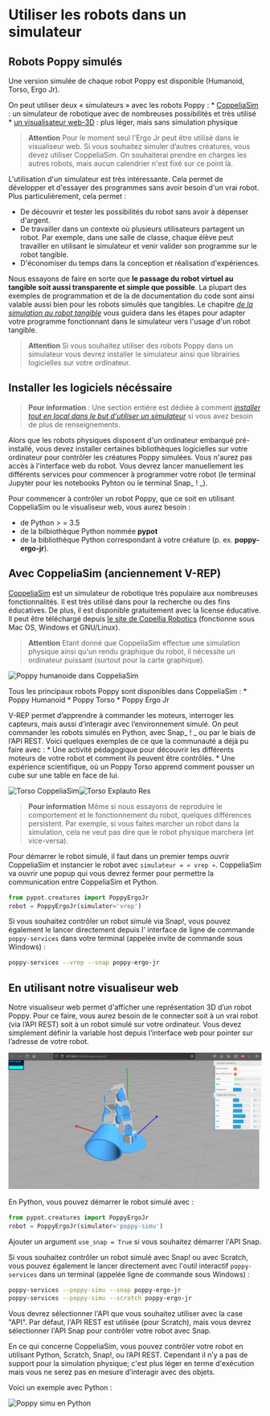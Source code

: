 # Utiliser les robots dans un simulateur

## Robots Poppy simulés

Une version simulée de chaque robot Poppy est disponible (Humanoid, Torso, Ergo Jr).

On peut utiliser deux « simulateurs » avec les robots Poppy : * [CoppeliaSim](http://www.coppeliarobotics.com) : un simulateur de robotique avec de nombreuses possibilités et très utilisé * [un visualisateur web-3D](http://simu.poppy-project.org) : plus léger, mais sans simulation physique

> **Attention** Pour le moment seul l'Ergo Jr peut être utilisé dans le visualiseur web. Si vous souhaitez simuler d’autres créatures, vous devez utiliser CoppeliaSim. On souhaiterai prendre en charges les autres robots, mais aucun calendrier n'est fixé sur ce point là.

L'utilisation d'un simulateur est très intéressante. Cela permet de développer et d'essayer des programmes sans avoir besoin d'un vrai robot. Plus particulièrement, cela permet :

* De découvrir et tester les possibilités du robot sans avoir à dépenser d'argent.
* De travailler dans un contexte où plusieurs utilisateurs partagent un robot. Par exemple, dans une salle de classe, chaque élève peut travailler en utilisant le simulateur et venir valider son programme sur le robot tangible.
* D'économiser du temps dans la conception et réalisation d'expériences.

Nous essayons de faire en sorte que **le passage du robot virtuel au tangible soit aussi transparente et simple que possible**. La plupart des exemples de programmation et de la de documentation du code sont ainsi valable aussi bien pour les robots simulés que tangibles. Le chapitre *[ de la simulation au robot tangible](../from-simulation-to-real-robot/README.md)* vous guidera dans les étapes pour adapter votre programme fonctionnant dans le simulateur vers l'usage d'un robot tangible.

> **Attention** Si vous souhaitez utiliser des robots Poppy dans un simulateur vous devrez installer le simulateur ainsi que librairies logicielles sur votre ordinateur.

## Installer les logiciels nécéssaire

> **Pour information** : Une section entière est dédiée à comment *[installer tout en local dans le but d'utiliser un simulateur](../installation/install-poppy-softwares.md)* si vous avez besoin de plus de renseignements.

Alors que les robots physiques disposent d'un ordinateur embarqué pré-installé, vous devez installer certaines bibliothèques logicielles sur votre ordinateur pour contrôler les créatures Poppy simulées. Vous n'aurez pas accès à l'interface web du robot. Vous devrez lancer manuellement les différents services pour commencer à programmer votre robot (le terminal Jupyter pour les notebooks Pyhton ou le terminal Snap_ ! _).

Pour commencer à contrôler un robot Poppy, que ce soit en utilisant CoppeliaSim ou le visualiseur web, vous aurez besoin :
* de Python > = 3.5
* de la bilbiothèque Python nommée **pypot**
* de la bibliothèque Python correspondant à votre créature (p. ex. **poppy-ergo-jr**).

## Avec CoppeliaSim (anciennement V-REP)

[  CoppeliaSim](http://www.coppeliarobotics.com) est un simulateur de robotique très populaire aux nombreuses fonctionnalités. Il est très utilisé dans pour la recherche ou des fins éducatives. De plus, il est disponible gratuitement avec la license éducative. Il peut être téléchargé depuis [ le site de Copellia Robotics](http://www.coppeliarobotics.com/downloads.html) (fonctionne sous Mac OS, Windows et GNU/Linux).

> **Attention** Etant donné que CoppeliaSim effectue une simulation physique ainsi qu'un rendu graphique du robot, il nécessite un ordinateur puissant (surtout pour la carte graphique).

![Poppy humanoide dans  CoppeliaSim](../img/humanoid/vrep.png)

Tous les principaux robots Poppy sont disponibles dans CoppeliaSim : * Poppy Humanoid * Poppy Torso * Poppy Ergo Jr

V-REP permet d’apprendre à commander les moteurs, interroger les capteurs, mais aussi d’interagir avec l’environnement simulé. On peut commander les robots simulés en Python, avec Snap_ ! _ ou par le biais de l’API REST. Voici quelques exemples de ce que la communauté a déjà pu faire avec : * Une activité pédagogique pour découvrir les différents moteurs de votre robot et comment ils peuvent être contrôlés. * Une expérience scientifique, où un Poppy Torso apprend comment pousser un cube sur une table en face de lui.

![Torso  CoppeliaSim](../img/torso/explauto-vrep.png)![Torso Explauto Res](../img/torso/explauto-res.png)

> **Pour information** Même si nous essayons de reproduire le comportement et le fonctionnement du robot, quelques différences persistent. Par exemple, si vous faites marcher un robot dans la simulation, cela ne veut pas dire que le robot physique marchera (et vice-versa).

Pour démarrer le robot simulé, il faut dans un premier temps ouvrir CoppeliaSim et instancier le robot avec `simulateur = « vrep »`. CoppeliaSim va ouvrir une popup qui vous devrez fermer pour permettre la communication entre CoppeliaSim et Python.

```python
from pypot.creatures import PoppyErgoJr
robot = PoppyErgoJr(simulator='vrep')
```

Si vous souhaitez contrôler un robot simulé via Snap!, vous pouvez également le lancer directement depuis l' interface de ligne de commande `poppy-services` dans votre terminal (appelée invite de commande sous Windows) :

```bash
poppy-services --vrep --snap poppy-ergo-jr
```

## En utilisant notre visualiseur web

Notre visualiseur web permet d'afficher une représentation 3D d’un robot Poppy. Pour ce faire, vous aurez besoin de le connecter soit à un vrai robot (via l’API REST) soit à un robot simulé sur votre ordinateur. Vous devez simplement définir la variable host depuis l’interface web pour pointer sur l’adresse de votre robot.

![Présentation Simu Poppy](../img/visu/capture.png)

En Python, vous pouvez démarrer le robot simulé avec :

```python
from pypot.creatures import PoppyErgoJr
robot = PoppyErgoJr(simulator='poppy-simu')
```

Ajouter un argument `use_snap = True` si vous souhaitez démarrer l'API Snap.

Si vous souhaitez contrôler un robot simulé avec Snap! ou avec Scratch, vous pouvez également le lancer directement avec l'outil interactif `poppy-services` dans un terminal (appelée ligne de commande sous Windows) :

```bash
poppy-services --poppy-simu --snap poppy-ergo-jr
poppy-services --poppy-simu --scratch poppy-ergo-jr
```

Vous devrez sélectionner l'API que vous souhaitez utiliser avec la case "API". Par défaut, l'API REST est utilisée (pour Scratch), mais vous devrez sélectionner l'API Snap pour contrôler votre robot avec Snap.

En ce qui concerne CoppeliaSim, vous pouvez contrôler votre robot en utilisant Python, Scratch, Snap!, ou l’API REST. Cependant il n’y a pas de support pour la simulation physique; c'est plus léger en terme d'exécution mais vous ne serez pas en mesure d’interagir avec des objets.

Voici un exemple avec Python :

![Poppy simu en Python](../img/visu/python-setup.gif)
